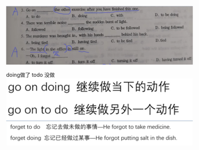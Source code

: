 ![](img/Pasted%20image%2020220913094203.png)

doing做了
todo 没做
![](img/Pasted%20image%2020220913094253.png)
![](img/Pasted%20image%2020220913094647.png)